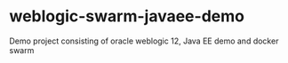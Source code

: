 # weblogic-swarm-javaee-demo
Demo project consisting of oracle weblogic 12, Java EE demo and docker swarm 
